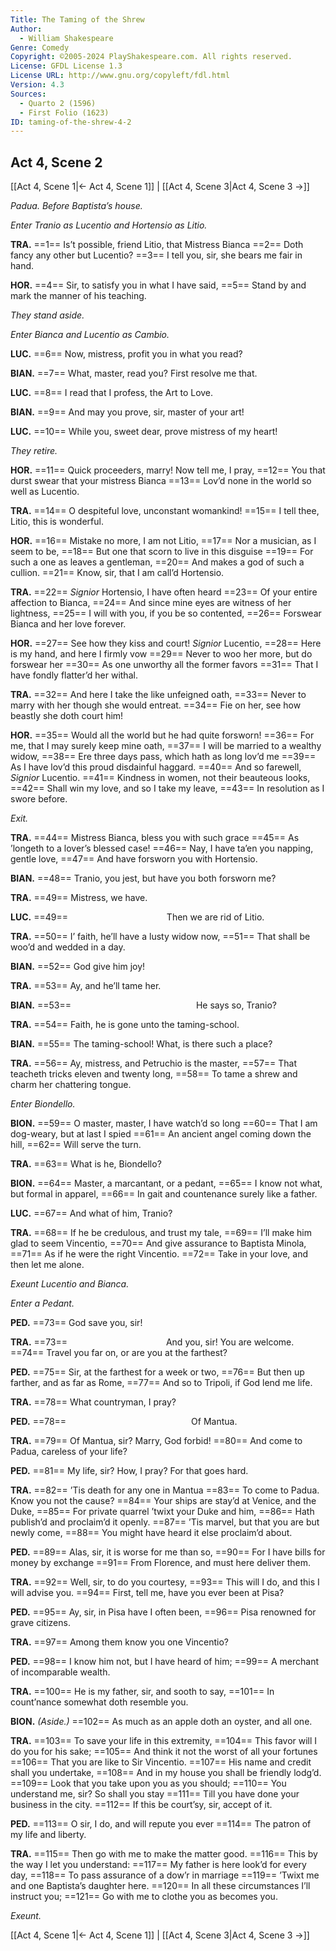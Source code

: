 ```yaml
---
Title: The Taming of the Shrew
Author: 
  - William Shakespeare
Genre: Comedy
Copyright: ©2005-2024 PlayShakespeare.com. All rights reserved.
License: GFDL License 1.3
License URL: http://www.gnu.org/copyleft/fdl.html
Version: 4.3
Sources:
  - Quarto 2 (1596)
  - First Folio (1623)
ID: taming-of-the-shrew-4-2
---
```


## Act 4, Scene 2
[[Act 4, Scene 1|← Act 4, Scene 1]] | [[Act 4, Scene 3|Act 4, Scene 3 →]]

*Padua. Before Baptista’s house.*

*Enter Tranio as Lucentio and Hortensio as Litio.*

**TRA.**
==1== Is’t possible, friend Litio, that Mistress Bianca
==2== Doth fancy any other but Lucentio?
==3== I tell you, sir, she bears me fair in hand.

**HOR.**
==4== Sir, to satisfy you in what I have said,
==5== Stand by and mark the manner of his teaching.

*They stand aside.*

*Enter Bianca and Lucentio as Cambio.*

**LUC.**
==6== Now, mistress, profit you in what you read?

**BIAN.**
==7== What, master, read you? First resolve me that.

**LUC.**
==8== I read that I profess, the Art to Love.

**BIAN.**
==9== And may you prove, sir, master of your art!

**LUC.**
==10== While you, sweet dear, prove mistress of my heart!

*They retire.*

**HOR.**
==11== Quick proceeders, marry! Now tell me, I pray,
==12== You that durst swear that your mistress Bianca
==13== Lov’d none in the world so well as Lucentio.

**TRA.**
==14== O despiteful love, unconstant womankind!
==15== I tell thee, Litio, this is wonderful.

**HOR.**
==16== Mistake no more, I am not Litio,
==17== Nor a musician, as I seem to be,
==18== But one that scorn to live in this disguise
==19== For such a one as leaves a gentleman,
==20== And makes a god of such a cullion.
==21== Know, sir, that I am call’d Hortensio.

**TRA.**
==22== *Signior* Hortensio, I have often heard
==23== Of your entire affection to Bianca,
==24== And since mine eyes are witness of her lightness,
==25== I will with you, if you be so contented,
==26== Forswear Bianca and her love forever.

**HOR.**
==27== See how they kiss and court! *Signior* Lucentio,
==28== Here is my hand, and here I firmly vow
==29== Never to woo her more, but do forswear her
==30== As one unworthy all the former favors
==31== That I have fondly flatter’d her withal.

**TRA.**
==32== And here I take the like unfeigned oath,
==33== Never to marry with her though she would entreat.
==34== Fie on her, see how beastly she doth court him!

**HOR.**
==35== Would all the world but he had quite forsworn!
==36== For me, that I may surely keep mine oath,
==37== I will be married to a wealthy widow,
==38== Ere three days pass, which hath as long lov’d me
==39== As I have lov’d this proud disdainful haggard.
==40== And so farewell, *Signior* Lucentio.
==41== Kindness in women, not their beauteous looks,
==42== Shall win my love, and so I take my leave,
==43== In resolution as I swore before.

*Exit.*

**TRA.**
==44== Mistress Bianca, bless you with such grace
==45== As ’longeth to a lover’s blessed case!
==46== Nay, I have ta’en you napping, gentle love,
==47== And have forsworn you with Hortensio.

**BIAN.**
==48== Tranio, you jest, but have you both forsworn me?

**TRA.**
==49== Mistress, we have.

**LUC.**
==49==            Then we are rid of Litio.

**TRA.**
==50== I’ faith, he’ll have a lusty widow now,
==51== That shall be woo’d and wedded in a day.

**BIAN.**
==52== God give him joy!

**TRA.**
==53== Ay, and he’ll tame her.

**BIAN.**
==53==               He says so, Tranio?

**TRA.**
==54== Faith, he is gone unto the taming-school.

**BIAN.**
==55== The taming-school! What, is there such a place?

**TRA.**
==56== Ay, mistress, and Petruchio is the master,
==57== That teacheth tricks eleven and twenty long,
==58== To tame a shrew and charm her chattering tongue.

*Enter Biondello.*

**BION.**
==59== O master, master, I have watch’d so long
==60== That I am dog-weary, but at last I spied
==61== An ancient angel coming down the hill,
==62== Will serve the turn.

**TRA.**
==63== What is he, Biondello?

**BION.**
==64== Master, a marcantant, or a pedant,
==65== I know not what, but formal in apparel,
==66== In gait and countenance surely like a father.

**LUC.**
==67== And what of him, Tranio?

**TRA.**
==68== If he be credulous, and trust my tale,
==69== I’ll make him glad to seem Vincentio,
==70== And give assurance to Baptista Minola,
==71== As if he were the right Vincentio.
==72== Take in your love, and then let me alone.

*Exeunt Lucentio and Bianca.*

*Enter a Pedant.*

**PED.**
==73== God save you, sir!

**TRA.**
==73==            And you, sir! You are welcome.
==74== Travel you far on, or are you at the farthest?

**PED.**
==75== Sir, at the farthest for a week or two,
==76== But then up farther, and as far as Rome,
==77== And so to Tripoli, if God lend me life.

**TRA.**
==78== What countryman, I pray?

**PED.**
==78==               Of Mantua.

**TRA.**
==79== Of Mantua, sir? Marry, God forbid!
==80== And come to Padua, careless of your life?

**PED.**
==81== My life, sir? How, I pray? For that goes hard.

**TRA.**
==82== ’Tis death for any one in Mantua
==83== To come to Padua. Know you not the cause?
==84== Your ships are stay’d at Venice, and the Duke,
==85== For private quarrel ’twixt your Duke and him,
==86== Hath publish’d and proclaim’d it openly.
==87== ’Tis marvel, but that you are but newly come,
==88== You might have heard it else proclaim’d about.

**PED.**
==89== Alas, sir, it is worse for me than so,
==90== For I have bills for money by exchange
==91== From Florence, and must here deliver them.

**TRA.**
==92== Well, sir, to do you courtesy,
==93== This will I do, and this I will advise you.
==94== First, tell me, have you ever been at Pisa?

**PED.**
==95== Ay, sir, in Pisa have I often been,
==96== Pisa renowned for grave citizens.

**TRA.**
==97== Among them know you one Vincentio?

**PED.**
==98== I know him not, but I have heard of him;
==99== A merchant of incomparable wealth.

**TRA.**
==100== He is my father, sir, and sooth to say,
==101== In count’nance somewhat doth resemble you.

**BION.**
*(Aside.)*
==102== As much as an apple doth an oyster, and all one.

**TRA.**
==103== To save your life in this extremity,
==104== This favor will I do you for his sake;
==105== And think it not the worst of all your fortunes
==106== That you are like to Sir Vincentio.
==107== His name and credit shall you undertake,
==108== And in my house you shall be friendly lodg’d.
==109== Look that you take upon you as you should;
==110== You understand me, sir? So shall you stay
==111== Till you have done your business in the city.
==112== If this be court’sy, sir, accept of it.

**PED.**
==113== O sir, I do, and will repute you ever
==114== The patron of my life and liberty.

**TRA.**
==115== Then go with me to make the matter good.
==116== This by the way I let you understand:
==117== My father is here look’d for every day,
==118== To pass assurance of a dow’r in marriage
==119== ’Twixt me and one Baptista’s daughter here.
==120== In all these circumstances I’ll instruct you;
==121== Go with me to clothe you as becomes you.

*Exeunt.*

[[Act 4, Scene 1|← Act 4, Scene 1]] | [[Act 4, Scene 3|Act 4, Scene 3 →]]